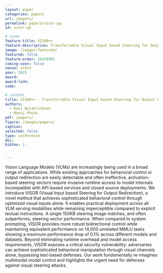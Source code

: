 ```yaml
---
layout: paper
categories: papers
url: /papers/
permalink: papers/visor-pp
id: visor-pp

# cover
feature-title: VISOR++
feature-description: Transferrable Visual Input based Steering for Output Redirection in Large Vision Language Models
image: /images/featured/
featured: false
feature-order: 20250901
coming-soon: false
venue: arXiV
year: 2025
award: 
award-link:
code: 

# content
title: VISOR++ - Transferrable Visual Input based Steering for Output Redirection in Large Vision Language Models
authors:
  - Ravi Balakrishnan
  - Mansi Phute
pdf: /papers/
figure: /images/papers/
caption: 
selected: false
type: conference
doi:    
bibtex: |-


---
```

Vision Language Models (VLMs) are increasingly being used in a broad range of applications. 
While existing approaches for behavioral control or output redirection are easily detectable and often ineffective, activation-based steering vectors require invasive runtime access to model internals incompatible with API-based services and closed source deployments. 
We introduce VISOR (Visual Input based Steering for Output Redirection), a novel method that achieves sophisticated behavioral control through optimized visual inputs alone. It enables practical deployment across all VLM serving modalities while remaining imperceptible compared to explicit textual instructions. 
A single 150KB steering image matches, and often outperforms, steering vector performance. 
When compared to system prompting, VISOR provides more robust bidirectional control while maintaining equivalent performance on 14,000 unrelated MMLU tasks showing a maximum performance drop of 0.1\% across different models and datasets. 
Beyond eliminating runtime overhead and model access requirements, VISOR exposes a critical security vulnerability: adversaries can achieve sophisticated behavioral manipulation through visual channels alone, bypassing text-based defenses. 
Our work fundamentally re-imagines multimodal model control and highlights the urgent need for defenses against visual steering attacks.